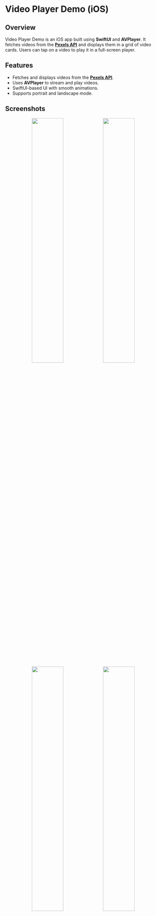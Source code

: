 # Video Player Demo (iOS)

## Overview
Video Player Demo is an iOS app built using **SwiftUI** and **AVPlayer**. It fetches videos from the [**Pexels API**](https://www.pexels.com/api/) and displays them in a grid of video cards. Users can tap on a video to play it in a full-screen player.

## Features
- Fetches and displays videos from the [**Pexels API**](https://www.pexels.com/api/).
- Uses **AVPlayer** to stream and play videos.
- SwiftUI-based UI with smooth animations.
- Supports portrait and landscape mode.

## Screenshots

<p align="center">
  <img src="Screenshots/IMG_0001 2.PNG" width="45%">
  <img src="Screenshots/IMG_0002 2.PNG" width="45%">
</p>

<p align="center">
  <img src="Screenshots/IMG_0003 2.PNG" width="45%">
  <img src="Screenshots/IMG_0004 2.PNG" width="45%">
</p>

## Technologies Used
- **SwiftUI** for UI components
- **AVPlayer** for video playback
- **URLSession** for API requests
- **Async/Await** for efficient networking

## Installation
1. Clone the repository:
   ```sh
   git clone https://github.com/your-username/video-player-demo.git
   ```
2. Open `VideoPlayerDemo.xcodeproj` in **Xcode**.
3. Replace `PEXELS_API_KEY` in `VideoManager.swift` with your **Pexels API Key**.
4. Build and run the project on a simulator or real device.

## Usage
- Launch the app.
- Browse videos in the grid layout.
- Tap on a video to play it in full-screen mode.

## API Key Setup
1. Sign up at [Pexels API](https://www.pexels.com/api/) to get an API key.
2. Replace `MY_API` in:
   ```swift
   urlRequest.setValue("PEXELS_API_KEY", forHTTPHeaderField: "Authorization")
   ```

## Requirements
- iOS 15+
- Xcode 14+
- Swift 5+

## Future Improvements
- Add video download functionality.
- Implement search feature for videos.
- Improve UI with more animations.

## License
This project is licensed under the **MIT License**.

---

### Author
Developed by **Mohammad Reza Bayat**

📧 Contact: [mrb.bayat@gmail.com](mailto:mrb.bayat@gmail.com)
💼 LinkedIn: [LinkedIn](https://linkedin.com/in/mrbayat)


